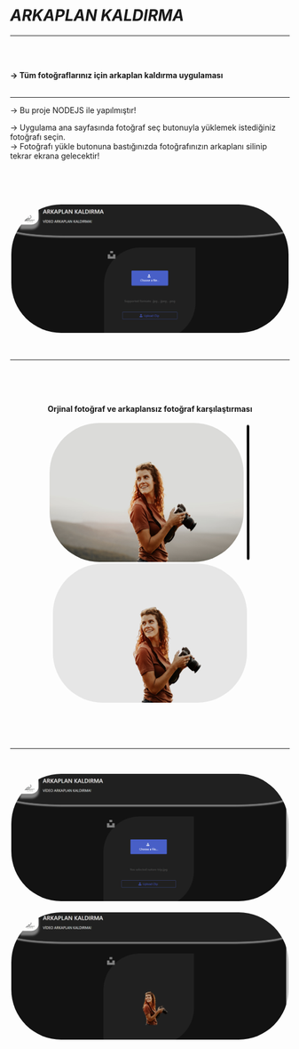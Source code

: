 # ***ARKAPLAN KALDIRMA***

<hr>
<br><br>

<b>-> Tüm fotoğraflarınız için arkaplan kaldırma uygulaması</b>
<br><br><hr>

-> Bu proje NODEJS ile yapılmıştır!

-> Uygulama ana sayfasında fotoğraf seç butonuyla yüklemek istediğiniz fotoğrafı seçin.<br>
-> Fotoğrafı yükle butonuna bastığınızda fotoğrafınızın arkaplanı silinip tekrar ekrana gelecektir!


<br><br><br>
<p align="center">
    <img src="public/images/ui/un1.png" style="border-radius: 90px;" width="500">
</p>
<br><hr><br>
<br><br>
<p align="center">
    <b><strong>Orjinal fotoğraf ve arkaplansız fotoğraf karşılaştırması</strong></b><br><br>
    <img src="public/images/ui/un5.png" style="border-radius: 90px;" width="350" height="250">   
    <img src="public/images/ui/hr.png" style="border-radius: 90px;" height="250">
    <img src="public/images/ui/un4.png" style="border-radius: 90px;" width="350" height="250">

</p>
<br><br>
<br><hr><br>
<p align="center">
    <img src="public/images/ui/un2.png" style="border-radius: 90px;" width="500">
    <br><br>
    <img src="public/images/ui/un3.png" style="border-radius: 90px;" width="500">

</p>